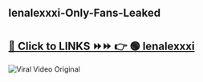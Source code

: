 
 ## lenalexxxi-Only-Fans-Leaked

# <h2><a href="https://clipsfans.com/lenalexxxi&ref=git">🔗 Click to LINKS ⏩⏩ 👉 🟢 lenalexxxi </a></h2>

<a href="https://clipsfans.com/lenalexxxi&ref=git" rel="nofollow" data-target="animated-image.originalLink"><img src="https://i.ibb.co.com/xMMVF88/686577567.gif" alt="Viral Video Original" style="max-width: 100%; display: inline-block;" data-target="animated-image.originalImage"></a>
